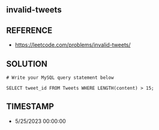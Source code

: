 ## invalid-tweets

## REFERENCE

- https://leetcode.com/problems/invalid-tweets/

## SOLUTION

``` MySQL
# Write your MySQL query statement below

SELECT tweet_id FROM Tweets WHERE LENGTH(content) > 15;

```


## TIMESTAMP

- 5/25/2023 00:00:00
